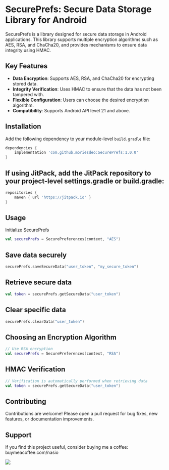 # SecurePrefs: Secure Data Storage Library for Android

SecurePrefs is a library designed for secure data storage in Android applications. This library supports multiple encryption algorithms such as AES, RSA, and ChaCha20, and provides mechanisms to ensure data integrity using HMAC.

## Key Features
- **Data Encryption**: Supports AES, RSA, and ChaCha20 for encrypting stored data.
- **Integrity Verification**: Uses HMAC to ensure that the data has not been tampered with.
- **Flexible Configuration**: Users can choose the desired encryption algorithm.
- **Compatibility**: Supports Android API level 21 and above.

## Installation
Add the following dependency to your module-level `build.gradle` file:

```groovy
dependencies {
    implementation 'com.github.moriesdeo:SecurePrefs:1.0.0'
}

```
## If using JitPack, add the JitPack repository to your project-level settings.gradle or build.gradle:
```groovy
repositories {
    maven { url 'https://jitpack.io' }
}

```
## Usage
Initialize SecurePrefs
```kotlin
val securePrefs = SecurePreferences(context, "AES")

```
## Save data securely
```kotlin
securePrefs.saveSecureData("user_token", "my_secure_token")

```
## Retrieve secure data
```kotlin
val token = securePrefs.getSecureData("user_token")

```
## Clear specific data
```kotlin
securePrefs.clearData("user_token")

```
## Choosing an Encryption Algorithm

```kotlin
// Use RSA encryption
val securePrefs = SecurePreferences(context, "RSA")

```
## HMAC Verification
```kotlin
// Verification is automatically performed when retrieving data
val token = securePrefs.getSecureData("user_token")

```
## Contributing
Contributions are welcome! Please open a pull request for bug fixes, new features, or documentation improvements.

## Support
If you find this project useful, consider buying me a coffee:
buymeacoffee.com/nasio

[![](https://jitpack.io/v/moriesdeo/Secure-Projects.svg)](https://jitpack.io/#moriesdeo/Secure-Projects)
